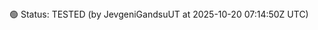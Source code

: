 <!--TEST_STATUS-->🟢 Status: TESTED (by JevgeniGandsuUT at 2025-10-20 07:14:50Z UTC)<!--/TEST_STATUS-->
